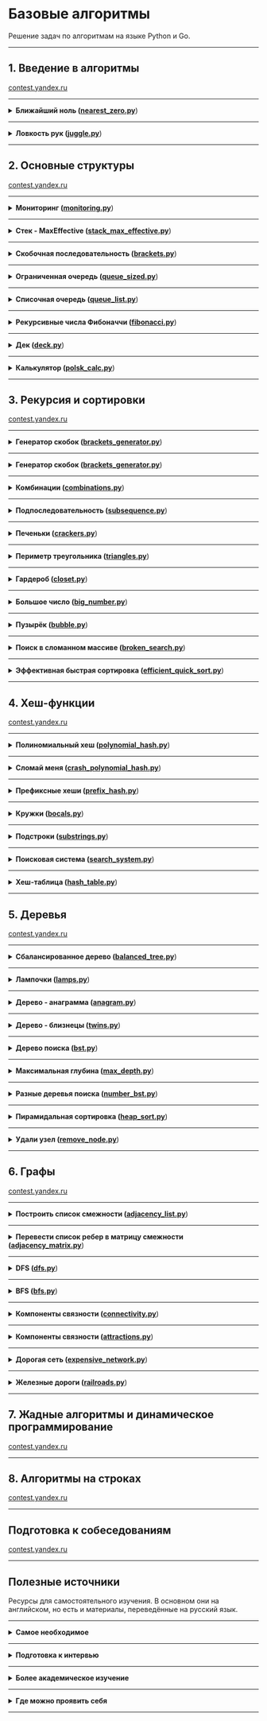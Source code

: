 # Базовые алгоритмы

Решение задач по алгоритмам на языке Python и Go.

---

## 1. Введение в алгоритмы

[contest.yandex.ru](https://contest.yandex.ru/contest/22450/problems/)

---

<details>
<summary>
<b>Ближайший ноль (<a href="sprint_1/nearest_zero.py">nearest_zero.py</a></b>)
</summary>

#### Условие
Улица, на которой хочет жить Тимофей, имеет длину n, то есть состоит из n одинаковых идущих подряд участков. 
На каждом участке либо уже построен дом, либо участок пустой. 
Тимофей ищет место для строительства своего дома. 
Он очень общителен и не хочет жить далеко от других людей, живущих на этой улице.

Чтобы оптимально выбрать место для строительства, 
Тимофей хочет для каждого участка знать расстояние до ближайшего пустого участка. 
(Для пустого участка эта величина будет равна нулю –— расстояние до самого себя).

Ваша задача –— помочь Тимофею посчитать искомые расстояния. 
Для этого у вас есть карта улицы. 
Дома в городе Тимофея нумеровались в том порядке, в котором строились, 
поэтому их номера на карте никак не упорядочены. Пустые участки обозначены нулями.

#### Формат ввода
В первой строке дана длина улицы —– n (1 ≤ n ≤ 106). 
В следующей строке записаны n целых неотрицательных чисел — номера домов и обозначения пустых участков на карте (нули). 
Гарантируется, что в последовательности есть хотя бы один нуль. 
Номера домов (положительные числа) уникальны и не превосходят 10^9.

#### Формат вывода
Для каждого из участков выведите расстояние до ближайшего нуля. 
Числа выводите в одну строку, разделяя их пробелами.

#### Пример
<table><tbody>
  <tr>
    <td><b>Ввод</b></td>
    <td><b>Вывод</b></td>
  </tr>
  <tr>
    <td valign='top'>
5<br>
0 1 4 9 0<br>

</td>
  <td valign='top'>
0 1 2 1 0<br>
</td>
  </tr>
</tbody></table>

</details>

---

<details>
<summary>
<b>Ловкость рук (<a href="sprint_1/juggle.py">juggle.py</a></b>)
</summary>

#### Условие
Гоша и Тимофей нашли необычный тренажёр для скоростной печати и хотят освоить его. 
Тренажёр представляет собой поле из клавиш 4× 4, в котором на каждом раунде появляется конфигурация цифр и точек. 
На клавише написана либо точка, либо цифра от 1 до 9. 
В момент времени t игрок должен одновременно нажать на все клавиши, на которых написана цифра t. 
Гоша и Тимофей могут нажать в один момент времени на k клавиш каждый. 
Если в момент времени t были нажаты все нужные клавиши, то игроки получают 1 балл.

Найдите число баллов, которое смогут заработать Гоша и Тимофей, если будут нажимать на клавиши вдвоём.

#### Формат ввода
В первой строке дано целое число k (1 ≤ k ≤ 5).

В четырёх следующих строках задан вид тренажёра –— по 4 символа в каждой строке. 
Каждый символ —– либо точка, либо цифра от 1 до 9. 
Символы одной строки идут подряд и не разделены пробелами.

#### Формат вывода
Выведите единственное число –— максимальное количество баллов, которое смогут набрать Гоша и Тимофей.

#### Пример
<table><tbody>
  <tr>
    <td><b>Ввод</b></td>
    <td><b>Вывод</b></td>
  </tr>
  <tr>
    <td valign='top'>
3<br>
1231<br>
2..2<br>
2..2<br>
2..2<br>

</td>
  <td valign='top'>
2<br>
</td>
  </tr>
</tbody></table>

</details>

---

## 2. Основные структуры 

[contest.yandex.ru](https://contest.yandex.ru/contest/22779/problems/)

---

<details>
<summary>
<b>Мониторинг (<a href="sprint_2/monitoring.py">monitoring.py</a></b>)
</summary>

#### Условие
Алла получила задание, связанное с мониторингом работы различных серверов. 
Требуется понять, сколько времени обрабатываются определённые запросы на конкретных серверах. 
Эту информацию нужно хранить в матрице, где номер столбца соответствуют идентификатору запроса, 
а номер строки — идентификатору сервера. Алла перепутала строки и столбцы местами. 
С каждым бывает. Помогите ей исправить баг.

Есть матрица размера m × n. Нужно написать функцию, которая её транспонирует.

Транспонированная матрица получается из исходной заменой строк на столбцы.

#### Формат ввода
В первой строке задано число n — количество строк матрицы.
Во второй строке задано m — число столбцов, m и n не превосходят 1000. В следующих n строках задана матрица. 
Числа в ней не превосходят по модулю 1000.

#### Формат вывода
Напечатайте транспонированную матрицу в том же формате, который задан во входных данных. 
Каждая строка матрицы выводится на отдельной строке, элементы разделяются пробелами.

#### Пример
<table><tbody>
  <tr>
    <td><b>Ввод</b></td>
    <td><b>Вывод</b></td>
  </tr>
  <tr>
    <td valign='top'>
4<br>
3<br>
1 2 3<br>
0 2 6<br>
7 4 1<br>
2 7 0<br>

</td>
  <td valign='top'>
1 0 7 2<br>
2 2 4 7<br>
3 6 1 0<br>
</td>
  </tr>
</tbody></table>

</details>

---

<details>
<summary>
<b>Стек - MaxEffective (<a href="sprint_2/stack_max_effective.py">stack_max_effective.py</a></b>)
</summary>

#### Условие
Реализуйте класс `StackMaxEffective`, 
поддерживающий операцию определения максимума среди элементов в стеке. 
Сложность операции должна быть O(1). Для пустого стека операция должна возвращать `None`. 
При этом `push(x)` и `pop()` также должны выполняться за константное время.

#### Формат ввода
В первой строке записано одно число — количество команд, оно не превосходит 100000. 
Далее идут команды по одной в строке. Команды могут быть следующих видов:

* `push(x)` — добавить число x в стек;
* `pop()` — удалить число с вершины стека;
* `get_max()` — напечатать максимальное число в стеке;

Если стек пуст, при вызове команды get_max нужно напечатать «None», для команды pop — «error».

#### Формат вывода
Для каждой команды `get_max()` напечатайте результат её выполнения. 
Если стек пустой, для команды `get_max()` напечатайте «None». 
Если происходит удаление из пустого стека — напечатайте «error»

#### Пример
<table><tbody>
  <tr>
    <td><b>Ввод</b></td>
    <td><b>Вывод</b></td>
  </tr>
  <tr>
    <td valign="top">
10<br>
pop<br>
pop<br>
push 4<br>
push -5<br>
push 7<br>
pop<br>
pop<br>
get_max<br>
pop<br>
get_max<br>
</td>
    <td valign="top">
error<br>
error<br>
4<br>
None<br>
</td>
  </tr>
</tbody></table>

</details>

---

<details>
<summary>
<b>Скобочная последовательность (<a href="sprint_2/brackets.py">brackets.py</a></b>)
</summary>

#### Условие
Вот какую задачу Тимофей предложил на собеседовании одному из кандидатов. Если вы с ней ещё не сталкивались, то наверняка столкнётесь –— она довольно популярная.

Дана скобочная последовательность. Нужно определить, правильная ли она.

Будем придерживаться такого определения:

* пустая строка —– правильная скобочная последовательность;
* правильная скобочная последовательность, взятая в скобки одного типа, –— правильная скобочная последовательность;
* правильная скобочная последовательность с приписанной слева или справа правильной скобочной последовательностью —– тоже правильная.

На вход подаётся последовательность из скобок трёх видов: [], (), {}.
Напишите функцию `is_correct_bracket_seq`, которая принимает на вход скобочную последовательность и возвращает `True`, 
если последовательность правильная, а иначе `False`.

#### Формат ввода
На вход подаётся одна строка, содержащая скобочную последовательность. Скобки записаны подряд, без пробелов.

#### Формат вывода
Выведите «True» или «False».

#### Пример
<table><tbody>
  <tr>
    <td><b>Ввод</b></td>
    <td><b>Вывод</b></td>
  </tr>
  <tr>
    <td valign="top">
{[()]}
</td>
    <td valign="top">
True
</td>
  </tr>
<tr>
    <td valign="top">
{}
</td>
    <td valign="top">
True
</td>
  </tr>
</tbody></table>

</details>

---

<details>
<summary>
<b>Ограниченная очередь (<a href="sprint_2/queue_sized.py">queue_sized.py</a></b>)
</summary>

#### Условие
Астрологи объявили день очередей ограниченного размера. 
Тимофею нужно написать класс `MyQueueSized`, который принимает параметр `max_size`, 
означающий максимально допустимое количество элементов в очереди.

Помогите ему —– реализуйте программу, которая будет эмулировать работу такой очереди.
Функции, которые надо поддержать, описаны в формате ввода.

#### Формат ввода
В первой строке записано одно число — количество команд, оно не превосходит 5000.
Во второй строке задан максимально допустимый размер очереди, он не превосходит 5000.
Далее идут команды по одной на строке. Команды могут быть следующих видов:

* `push(x)` — добавить число x в очередь;
* `pop()` — удалить число из очереди и вывести на печать;
* `peek()` — напечатать первое число в очереди;
* `size()` — вернуть размер очереди;
При превышении допустимого размера очереди нужно вывести «error». 
При вызове операций `pop()` или `peek()` для пустой очереди нужно вывести «None».

#### Формат вывода
Напечатайте результаты выполнения нужных команд, по одному на строке.

#### Пример
<table><tbody>
  <tr>
    <td><b>Ввод</b></td>
    <td><b>Вывод</b></td>
  </tr>
  <tr>
    <td valign="top">
8<br>
2<br>
peek<br>
push 5<br>
push 2<br>
peek<br>
size<br>
size<br>
push 1<br>
size<br>

</td>
    <td valign="top">
None<br>
5<br>
2<br>
2<br>
error<br>
2<br>

</td>
  </tr>
</tbody></table>

</details>

---

<details>
<summary>
<b>Списочная очередь (<a href="sprint_2/queue_list.py">queue_list.py</a></b>)
</summary>

#### Условие
Любимый вариант очереди Тимофея — очередь, написанная с использованием связного списка. 
Помогите ему с реализацией. Очередь должна поддерживать выполнение трёх команд:

* `get()` — вывести элемент, находящийся в голове очереди, и удалить его. Если очередь пуста, то вывести «error».
* `put(x)` — добавить число x в очередь
* `size()` — вывести текущий размер очереди

#### Формат ввода
В первой строке записано количество команд n — целое число, не превосходящее 1000. 
В каждой из следующих n строк записаны команды по одной строке.

#### Формат вывода
Выведите ответ на каждый запрос по одному в строке.

#### Пример
<table><tbody>
  <tr>
    <td><b>Ввод</b></td>
    <td><b>Вывод</b></td>
  </tr>
  <tr>
    <td valign="top">
10<br>
put -34<br>
put -23<br>
get<br>
size<br>
get<br>
size<br>
get<br>
get<br>
put 80<br>
size<br>

</td>
    <td valign="top">
-34<br>
1<br>
-23<br>
0<br>
error<br>
error<br>
1<br>

</td>
  </tr>
</tbody></table>

</details>

---

<details>
<summary>
<b>Рекурсивные числа Фибоначчи (<a href="sprint_2/fibonacci.py">fibonacci.py</a></b>)
</summary>

#### Условие
У Тимофея было n стажёров. 
Каждый стажёр хотел быть лучше своих предшественников, 
поэтому стажёр делал столько коммитов, 
сколько делали два предыдущих стажёра в сумме. 
Два первых стажёра были менее инициативными —– они сделали по одному коммиту.

Определите, сколько кода напишет следующий стажёр.
Решение должно быть реализовано рекурсивно.

#### Формат ввода
На вход подаётся n — целое число в диапазоне от 0 до 32.

#### Формат вывода
Нужно вывести, сколько кода напишет следующий стажёр.

#### Пример
<table><tbody>
  <tr>
    <td><b>Ввод</b></td>
    <td><b>Вывод</b></td>
  </tr>
  <tr>
    <td valign="top">
3
</td>
    <td valign="top">
3
</td>
  </tr>
  <tr>
    <td valign="top">
0
</td>
    <td valign="top">
1
</td>
  </tr>
  <tr>
    <td valign="top">
1
</td>
    <td valign="top">
1
</td>
  </tr>
</tbody></table>

</details>

---

<details>
<summary>
<b>Дек (<a href="sprint_2/deck.py">deck.py</a></b>)
</summary>

#### Условие

Гоша реализовал структуру данных Дек, максимальный размер которого определяется заданным числом. 
Методы `push_back(x)`, `push_front(x)`, `pop_back()`, `pop_front()` работали корректно. 
Но, если в деке было много элементов, программа работала очень долго. 
Дело в том, что не все операции выполнялись за O(1). 
Помогите Гоше! Напишите эффективную реализацию.

**Внимание: при реализации нельзя использовать связный список.**

#### Формат ввода
В первой строке записано количество команд n — целое число, не превосходящее 100000. Во второй строке записано число m — максимальный размер дека. Он не превосходит 50000. В следующих n строках записана одна из команд:

* `push_back(value)` – добавить элемент в конец дека. Если в деке уже находится максимальное число элементов, вывести «error».
* `push_front(value)` – добавить элемент в начало дека. Если в деке уже находится максимальное число элементов, вывести «error».
* `pop_front()` – вывести первый элемент дека и удалить его. Если дек был пуст, то вывести «error».
* `pop_back()` – вывести последний элемент дека и удалить его. Если дек был пуст, то вывести «error».
`value` — целое число, по модулю не превосходящее 1000.

#### Формат вывода
Выведите результат выполнения каждой команды на отдельной строке. 
Для успешных запросов `push_back(x)` и `push_front(x)` ничего выводить не надо.

#### Пример
<table><tbody>
  <tr>
    <td><b>Ввод</b></td>
    <td><b>Вывод</b></td>
  </tr>
  <tr>
    <td valign="top">
4<br>
4<br>
push_front 861<br>
push_front -819<br>
pop_back<br>
pop_back<br>

</td>
    <td valign="top">
861<br>
-819<br>

</td>
  </tr>
</tbody></table>

</details>

---

<details>
<summary>
<b>Калькулятор (<a href="sprint_2/polsk_calc.py">polsk_calc.py</a></b>)
</summary>

#### Условие
Задание связано с обратной польской нотацией. 
Она используется для парсинга арифметических выражений. 
Еще её иногда называют постфиксной нотацией.

В постфиксной нотации операнды расположены перед знаками операций.

**Пример:**

10 2 4 * 

означает 10 - 2 * 4 и равно 2

Разберём последний пример подробнее:

Знак * стоит сразу после чисел 2 и 4, значит к ним нужно применить операцию, которую этот знак обозначает, то есть перемножить эти два числа. В результате получим 8.

После этого выражение приобретёт вид:

10 8 -

Операцию «минус» нужно применить к двум идущим перед ней числам, то есть 10 и 8. В итоге получаем 2.

Рассмотрим алгоритм более подробно. Для его реализации будем использовать стек.

Для вычисления значения выражения, записанного в обратной польской нотации, 
нужно считывать выражение слева направо и придерживаться следующих шагов:

1. Обработка входного символа:
Если на вход подан операнд, он помещается на вершину стека.
Если на вход подан знак операции, то эта операция выполняется над требуемым количеством значений, взятых из стека в порядке добавления. Результат выполненной операции помещается на вершину стека.
2. Если входной набор символов обработан не полностью, перейти к шагу 1.
3. После полной обработки входного набора символов результат вычисления выражения находится в вершине стека. Если в стеке осталось несколько чисел, то надо вывести только верхний элемент.

**Замечание про отрицательные числа и деление:** 
в этой задаче под делением понимается математическое целочисленное деление. 
Это значит, что округление всегда происходит вниз. 
А именно: если a / b = c, то b ⋅ c — это наибольшее число, 
которое не превосходит a и одновременно делится без остатка на b.

Например, -1 / 3 = -1. Будьте осторожны: в C++, Java и Go, например, деление чисел работает иначе.

В текущей задаче гарантируется, что деления на отрицательное число нет.

#### Формат ввода
В единственной строке дано выражение, записанное в обратной польской нотации. Числа и арифметические операции записаны через пробел.

На вход могут подаваться операции: +, -, *, / и числа, по модулю не превосходящие 10000.

Гарантируется, что значение промежуточных выражений в тестовых данных по модулю не больше 50000.

#### Формат вывода
Выведите единственное число — значение выражения.

#### Пример
<table><tbody>
  <tr>
    <td><b>Ввод</b></td>
    <td><b>Вывод</b></td>
  </tr>
  <tr>
    <td valign="top">
2 1 + 3 *

</td>
    <td valign="top">
9

</td>
  </tr>
</tbody></table>

</details>

---

## 3. Рекурсия и сортировки 

[contest.yandex.ru](https://contest.yandex.ru/contest/23638/problems/)

---

<details>
<summary>
<b>Генератор скобок (<a href="sprint_3/brackets_generator.py">brackets_generator.py</a></b>)
</summary>

#### Условие
Рита по поручению Тимофея наводит порядок в правильных скобочных последовательностях (ПСП),
состоящих только из круглых скобок (). 
Для этого ей надо сгенерировать все ПСП длины 2n в алфавитном порядке —– 
алфавит состоит из ( и ) и открывающая скобка идёт раньше закрывающей.

Помогите Рите —– напишите программу, 
которая по заданному n выведет все ПСП в нужном порядке.


Рассмотрим второй пример. Надо вывести ПСП из четырёх символов. Таких всего две:

* (())
* ()()

(()) идёт раньше ()(), так как первый символ у них одинаковый, а на второй позиции у первой ПСП стоит (, который идёт раньше ).

#### Формат ввода
На вход функция принимает n — целое число от 0 до 10.

#### Формат вывода
Функция должна напечатать все возможные скобочные последовательности заданной длины в алфавитном (лексикографическом) порядке.

#### Пример
<table><tbody>
  <tr>
    <td><b>Ввод</b></td>
    <td><b>Вывод</b></td>
  </tr>
  <tr>
    <td valign="top">
3<br>

</td>
    <td valign="top">
((()))<br>
(()())<br>
(())()<br>
()(())<br>
()()()<br>

</td>
  </tr>
</tbody></table>

</details>

---

<details>
<summary>
<b>Генератор скобок (<a href="sprint_3/brackets_generator.py">brackets_generator.py</a></b>)
</summary>

#### Условие
Рита по поручению Тимофея наводит порядок в правильных скобочных последовательностях (ПСП),
состоящих только из круглых скобок (). 
Для этого ей надо сгенерировать все ПСП длины 2n в алфавитном порядке —– 
алфавит состоит из ( и ) и открывающая скобка идёт раньше закрывающей.

Помогите Рите —– напишите программу, 
которая по заданному n выведет все ПСП в нужном порядке.


Рассмотрим второй пример. Надо вывести ПСП из четырёх символов. Таких всего две:

* (())
* ()()

(()) идёт раньше ()(), так как первый символ у них одинаковый, а на второй позиции у первой ПСП стоит (, который идёт раньше ).

#### Формат ввода
На вход функция принимает n — целое число от 0 до 10.

#### Формат вывода
Функция должна напечатать все возможные скобочные последовательности заданной длины в алфавитном (лексикографическом) порядке.

#### Пример
<table><tbody>
  <tr>
    <td><b>Ввод</b></td>
    <td><b>Вывод</b></td>
  </tr>
  <tr>
    <td valign="top">
3<br>

</td>
    <td valign="top">
((()))<br>
(()())<br>
(())()<br>
()(())<br>
()()()<br>

</td>
  </tr>
</tbody></table>

</details>

---

<details>
<summary>
<b>Комбинации (<a href="sprint_3/combinations.py">combinations.py</a></b>)
</summary>

#### Условие
На клавиатуре старых мобильных телефонов каждой цифре соответствовало несколько букв. 

Примерно так:
2:'abc',
3:'def',
4:'ghi',
5:'jkl',
6:'mno',
7:'pqrs',
8:'tuv',
9:'wxyz'

Вам известно в каком порядке были нажаты кнопки телефона, без учета повторов. 
Напечатайте все комбинации букв, которые можно набрать такой последовательностью нажатий.

#### Формат ввода
На вход подается строка, состоящая из цифр 2-9 включительно. Длина строки не превосходит 10 символов.

#### Формат вывода
Выведите все возможные комбинации букв через пробел.

#### Пример
<table><tbody>
  <tr>
    <td><b>Ввод</b></td>
    <td><b>Вывод</b></td>
  </tr>
  <tr>
    <td valign="top">
23<br>

</td>
    <td valign="top">
ad ae af bd be bf cd ce cf<br>

</td>
  </tr>
</tbody></table>

</details>

---

<details>
<summary>
<b>Подпоследовательность (<a href="sprint_3/subsequence.py">subsequence.py</a></b>)
</summary>

#### Условие
Гоша любит играть в игру «Подпоследовательность»: 
даны 2 строки, и нужно понять, является ли первая из них подпоследовательностью второй.

Когда строки достаточно длинные, очень трудно получить ответ на этот вопрос, 
просто посмотрев на них. Помогите Гоше написать функцию, которая решает эту задачу.

#### Формат ввода
В первой строке записана строка s.

Во второй —- строка t.

Обе строки состоят из маленьких латинских букв, длины строк не превосходят 150000. 
Строки могут быть пустыми.

#### Формат вывода
Выведите True, если s является подпоследовательностью t, иначе —– False.

#### Пример
<table><tbody>
  <tr>
    <td><b>Ввод</b></td>
    <td><b>Вывод</b></td>
  </tr>
  <tr>
    <td valign="top">
abc<br>
ahbgdcu<br>

</td>
    <td valign="top">
True<br>

</td>
  </tr>
</tbody></table>

</details>

---

<details>
<summary>
<b>Печеньки (<a href="sprint_3/crackers.py">crackers.py</a></b>)
</summary>

#### Условие
К Васе в гости пришли одноклассники. Его мама решила угостить ребят печеньем.

Но не всё так просто. Печенья могут быть разного размера. 
А у каждого ребёнка есть фактор жадности —– минимальный размер печенья, 
которое он возьмёт. Нужно выяснить, сколько ребят останутся довольными в лучшем случае, 
когда они действуют оптимально.

Каждый ребёнок может взять не больше одного печенья.

#### Формат ввода
В первой строке записано n —– количество детей.

Во второй —– n чисел, разделённых пробелом, каждое из которых –— фактор жадности ребёнка. 
Это натуральные числа, не превосходящие 1000.

В следующей строке записано число m –— количество печенек.

Далее —– m натуральных чисел, разделённых пробелом —– размеры печенек. 
Размеры печенек не превосходят 1000.

Оба числа n и m не превосходят 10000.
#### Формат вывода
Нужно вывести одно число –— количество детей, которые останутся довольными

#### Пример
<table><tbody>
  <tr>
    <td><b>Ввод</b></td>
    <td><b>Вывод</b></td>
  </tr>
  <tr>
    <td valign="top">
2<br>
1 2<br>
3<br>
2 1 3<br>

</td>
    <td valign="top">
2<br>

</td>
  </tr>
</tbody></table>

</details>

---

<details>
<summary>
<b>Периметр треугольника (<a href="sprint_3/triangles.py">triangles.py</a></b>)
</summary>

#### Условие
Перед сном Рита решила поиграть в игру на телефоне. 
Дан массив целых чисел, в котором каждый элемент обозначает длину стороны треугольника. 
Нужно определить максимально возможный периметр треугольника, 
составленного из сторон с длинами из заданного массива. 
Помогите Рите скорее закончить игру и пойти спать.

Напомним, что из трёх отрезков с длинами a ≤ b ≤ c можно составить треугольник, 
если выполнено неравенство треугольника: c < a + b

Разберём пример:
даны длины сторон 6, 3, 3, 2. Попробуем в качестве наибольшей стороны выбрать 6. 
Неравенство треугольника не может выполниться, 
так как остались 3, 3, 2 —– максимальная сумма из них равна 6.

Без шестёрки оставшиеся три отрезка уже образуют треугольник со сторонами 3, 3, 2.
Неравенство выполняется: 3 < 3 + 2. Периметр равен 3 + 3 + 2 = 8.

#### Формат ввода
В первой строке записано количество отрезков n, 3≤ n≤ 10000.

Во второй строке записано n натуральных чисел, не превосходящих 10 000, –— длины отрезков.

#### Формат вывода
Нужно вывести одно число —– наибольший периметр треугольника.

#### Пример
<table><tbody>
  <tr>
    <td><b>Ввод</b></td>
    <td><b>Вывод</b></td>
  </tr>
  <tr>
    <td valign="top">
4<br>
6 3 3 2<br>

</td>
    <td valign="top">
8<br>

</td>
  </tr>
</tbody></table>

</details>

---

<details>
<summary>
<b>Гардероб (<a href="sprint_3/closet.py">closet.py</a></b>)
</summary>

#### Условие
Рита решила оставить у себя одежду только трёх цветов: розового, жёлтого и малинового. 
После того как вещи других расцветок были убраны, 
Рита захотела отсортировать свой новый гардероб по цветам. 
Сначала должны идти вещи розового цвета, потом —– жёлтого, и в конце —– малинового. 
Помогите Рите справиться с этой задачей.

Примечание: попробуйте решить задачу за один проход по массиву!

#### Формат ввода
В первой строке задано количество предметов в гардеробе: n –— оно не превосходит 1000000.
Во второй строке даётся массив, в котором указан цвет для каждого предмета.
Розовый цвет обозначен 0, жёлтый —– 1, малиновый –— 2.

#### Формат вывода
Нужно вывести в строку через пробел цвета предметов в правильном порядке.

#### Пример
<table><tbody>
  <tr>
    <td><b>Ввод</b></td>
    <td><b>Вывод</b></td>
  </tr>
  <tr>
    <td valign="top">
7<br>
0 2 1 2 0 0 1<br>

</td>
    <td valign="top">
0 0 0 1 1 2 2<br>

</td>
  </tr>
</tbody></table>

</details>

---

<details>
<summary>
<b>Большое число (<a href="sprint_3/big_number.py">big_number.py</a></b>)
</summary>

#### Условие
Вечером ребята решили поиграть в игру «Большое число».

Даны числа. Нужно определить, какое самое большое число можно из них составить.

#### Формат ввода
В первой строке записано n — количество чисел. Оно не превосходит 100.
Во второй строке через пробел записаны n неотрицательных чисел, каждое из которых не превосходит 1000.

#### Формат вывода
Нужно вывести самое большое число, которое можно составить из данных чисел.

#### Пример
<table><tbody>
  <tr>
    <td><b>Ввод</b></td>
    <td><b>Вывод</b></td>
  </tr>
  <tr>
    <td valign="top">
3<br>
15 56 2<br>

</td>
    <td valign="top">
56215<br>

</td>
  </tr>
</tbody></table>

</details>

---

<details>
<summary>
<b>Пузырёк (<a href="sprint_3/bubble.py">bubble.py</a></b>)
</summary>

#### Условие
Чтобы выбрать самый лучший алгоритм для решения задачи, Гоша продолжил изучать разные сортировки. 
На очереди сортировка пузырьком — https://ru.wikipedia.org/wiki/Сортировка_пузырьком

Её алгоритм следующий (сортируем по неубыванию):

На каждой итерации проходим по массиву, поочередно сравнивая пары соседних элементов. 
Если элемент на позиции i больше элемента на позиции i + 1, меняем их местами. 
После первой итерации самый большой элемент всплывёт в конце массива.
Проходим по массиву, выполняя указанные действия до тех пор, 
пока на очередной итерации не окажется, что обмены больше не нужны, 
то есть массив уже отсортирован.
После не более чем n – 1 итераций выполнение алгоритма заканчивается, 
так как на каждой итерации хотя бы один элемент оказывается на правильной позиции.

Помогите Гоше написать код алгоритма.

#### Формат ввода
В первой строке на вход подаётся натуральное число n — длина массива, 2 ≤ n ≤ 1000.
Во второй строке через пробел записано n целых чисел.
Каждое из чисел по модулю не превосходит 1000.

Обратите внимание, что считывать нужно только 2 строки: значение n и входной массив.

#### Формат вывода
После каждого прохода по массиву, на котором какие-то элементы меняются местами, 
выводите его промежуточное состояние.
Таким образом, если сортировка завершена за k меняющих массив итераций, 
то надо вывести k строк по n чисел в каждой — элементы массива после каждой из итераций.
Если массив был изначально отсортирован, то просто выведите его.

#### Пример
<table><tbody>
  <tr>
    <td><b>Ввод</b></td>
    <td><b>Вывод</b></td>
  </tr>
  <tr>
    <td valign="top">
5<br>
4 3 9 2 1<br>

</td>
    <td valign="top">
3 4 2 1 9<br>
3 2 1 4 9<br>
2 1 3 4 9<br>
1 2 3 4 9<br>

</td>
  </tr>
</tbody></table>

</details>

---

<details>
<summary>
<b>Поиск в сломанном массиве (<a href="sprint_3/broken_search.py">broken_search.py</a></b>)
</summary>

#### Условие
Алла ошиблась при копировании из одной структуры данных в другую. 
Она хранила массив чисел в кольцевом буфере. 
Массив был отсортирован по возрастанию, 
и в нём можно было найти элемент за логарифмическое время. 
Алла скопировала данные из кольцевого буфера в обычный массив, 
но сдвинула данные исходной отсортированной последовательности. 
Теперь массив не является отсортированным. 
Тем не менее нужно обеспечить возможность находить в нем элемент за O(log n).
Можно предполагать, что в массиве только уникальные элементы.

#### Формат ввода
Функция принимает массив натуральных чисел и искомое число k. 
Длина массива не превосходит 10000. 
Элементы массива и число k не превосходят по значению 10000.

В примерах:
В первой строке записано число n — длина массива.
Во второй строке записано положительное число k — искомый элемент. 
Далее в строку через пробел записано n натуральных чисел – элементы массива.

#### Формат вывода
Функция должна вернуть индекс элемента, равного k, 
если такой есть в массиве (нумерация с нуля). 
Если элемент не найден, функция должна вернуть − 1.
Изменять массив нельзя.

#### Пример
<table><tbody>
  <tr>
    <td><b>Ввод</b></td>
    <td><b>Вывод</b></td>
  </tr>
  <tr>
    <td valign="top">
9<br>
5<br>
19 21 100 101 1 4 5 7 12<br>

</td>
    <td valign="top">
6

</td>
  </tr>
</tbody></table>

</details>

---

<details>
<summary>
<b>Эффективная быстрая сортировка (<a href="sprint_3/efficient_quick_sort.py">efficient_quick_sort.py</a></b>)
</summary>

#### Условие
Тимофей решил организовать соревнование по спортивному программированию, 
чтобы найти талантливых стажёров. 
Задачи подобраны, участники зарегистрированы, тесты написаны. 
Осталось придумать, как в конце соревнования будет определяться победитель.


Каждый участник имеет уникальный логин. 
Когда соревнование закончится, к нему будут привязаны два показателя: 
количество решённых задач P_i и размер штрафа F_i. 
Штраф начисляется за неудачные попытки и время, затраченное на задачу.


Тимофей решил сортировать таблицу результатов следующим образом: 
при сравнении двух участников выше будет идти тот, у которого решено больше задач. 
При равенстве числа решённых задач первым идёт участник с меньшим штрафом. 
Если же и штрафы совпадают, то первым будет тот, 
у которого логин идёт раньше в алфавитном (лексикографическом) порядке.


Тимофей заказал толстовки для победителей и накануне поехал за ними в магазин. 
В своё отсутствие он поручил вам реализовать алгоритм быстрой сортировки (англ. quick sort) для таблицы результатов. Так как Тимофей любит спортивное программирование и не любит зря расходовать оперативную память, то ваша реализация сортировки не может потреблять O(n) дополнительной памяти для промежуточных данных (такая модификация быстрой сортировки называется "in-place").


**Как работает in-place quick sort**

Как и в случае обычной быстрой сортировки, которая использует дополнительную память, 
необходимо выбрать опорный элемент (англ. pivot), а затем переупорядочить массив.
Сделаем так, чтобы сначала шли элементы, не превосходящие опорного, а затем —– большие опорного.


Затем сортировка вызывается рекурсивно для двух полученных частей. 
Именно на этапе разделения элементов на группы в обычном алгоритме используется дополнительная память. 
Теперь разберёмся, как реализовать этот шаг in-place.

Пусть мы как-то выбрали опорный элемент. Заведём два указателя left и right, 
которые изначально будут указывать на левый и правый концы отрезка соответственно. 
Затем будем двигать левый указатель вправо до тех пор, пока он указывает на элемент, 
меньший опорного. Аналогично двигаем правый указатель влево, пока он стоит на элементе,
превосходящем опорный. 
В итоге окажется, что левее от left все элементы точно принадлежат первой группе, 
а правее от right — второй. Элементы, на которых стоят указатели, нарушают порядок. 
Поменяем их местами (в большинстве языков программирования используется функция swap()) 
и продвинем указатели на следующие элементы. 
Будем повторять это действие до тех пор, пока left и right не столкнутся.

#### Формат ввода
В первой строке задано число участников n, 1 ≤ n ≤ 100 000.
В каждой из следующих n строк задана информация про одного из участников.
i-й участник описывается тремя параметрами:

* уникальным логином (строкой из маленьких латинских букв длиной не более 20)
* числом решённых задач P_i
* штрафом Fi

Fi и Pi — целые числа, лежащие в диапазоне от 0 до 10^9.

#### Формат вывода
Для отсортированного списка участников выведите по порядку их логины по одному в строке.

#### Пример
<table><tbody>
  <tr>
    <td><b>Ввод</b></td>
    <td><b>Вывод</b></td>
  </tr>
  <tr>
    <td valign="top">
5<br>
alla 4 100<br>
gena 6 1000<br>
gosha 2 90<br>
rita 2 90<br>
timofey 4 80<br>

</td>
    <td valign="top">
gena<br>
timofey<br>
alla<br>
gosha<br>
rita<br>

</td>
  </tr>
</tbody></table>

</details>

---

## 4. Хеш-функции

[contest.yandex.ru](https://contest.yandex.ru/contest/23991/problems/)

---

<details>
<summary>
<b>Полиномиальный хеш (<a href="sprint_4/polynomial_hash.py">polynomial_hash.py</a></b>)
</summary>

#### Условие
Алле очень понравился алгоритм вычисления полиномиального хеша. 
Помогите ей написать функцию, вычисляющую хеш строки s. 
В данной задаче необходимо использовать в качестве значений отдельных символов их коды в таблице ASCII.

#### Формат ввода
В первой строке дано число a (1 ≤ a ≤ 1000) –— основание, по которому считается хеш.

Во второй строке дано число m (1 ≤ m ≤ 109) –— модуль.

В третьей строке дана строка s (0 ≤ |s| ≤ 106), состоящая из больших и маленьких латинских букв.

#### Формат вывода
Выведите целое неотрицательное число –— хеш заданной строки.


#### Пример
<table><tbody>
  <tr>
    <td><b>Ввод</b></td>
    <td><b>Вывод</b></td>
  </tr>
  <tr>
    <td valign="top">
123<br>
100003<br>
a<br>

</td>
    <td valign="top">
97<br>

</td>
  </tr>
</tbody></table>

</details>

---

<details>
<summary>
<b>Сломай меня (<a href="sprint_4/crash_polynomial_hash.py">crash_polynomial_hash.py</a></b>)
</summary>

#### Условие
Гоша написал программу, которая сравнивает строки исключительно по их хешам. 
Если хеш равен, то и строки равны. 
Тимофей увидел это безобразие и поручил вам сломать программу Гоши, чтобы остальным неповадно было.

В этой задаче вам надо будет лишь найти две различные строки, 
которые для заданной хеш-функции будут давать одинаковое значение.

#### Формат ввода
В задаче единственный тест без ввода

#### Формат вывода
Отправьте две строки, по одной в строке. Строки могут состоять только из маленьких латинских букв и не должны превышать в длину 1000 знаков каждая. Код отправлять не требуется. Строки из примера использовать нельзя.

Пример вывода:

* ezhgeljkablzwnvuwqvp
* gbpdcvkumyfxillgnqrv


</details>


---

<details>
<summary>
<b>Префиксные хеши (<a href="sprint_4/prefix_hash.py">prefix_hash.py</a></b>)
</summary>

#### Условие
Алла не остановилась на достигнутом –— 
теперь она хочет научиться быстро вычислять хеши произвольных подстрок данной строки. 
Помогите ей!

На вход поступают запросы на подсчёт хешей разных подстрок. 
Ответ на каждый запрос должен выполняться за O(1). 
Допустимо в начале работы программы сделать предподсчёт для дальнейшей работы со строкой.

В данной задаче необходимо использовать в качестве значений отдельных символов их коды в таблице ASCII.

#### Формат ввода
В первой строке дано число a (1 ≤ a ≤ 1000) –— основание, 
по которому считается хеш. 
Во второй строке дано число m (1 ≤ m ≤ 107) –— модуль. 
В третьей строке дана строка s (0 ≤ |s| ≤ 106), состоящая из больших и маленьких латинских букв.

В четвертой строке дано число запросов t –— натуральное число от 1 до 105. 
В каждой из следующих t строк записаны через пробел два числа l и r –— индексы начала и конца очередной подстроки. 
(1 ≤ l ≤ r ≤ |s|).

#### Формат вывода
Для каждого запроса выведите на отдельной строке хеш заданной в запросе подстроки.

#### Пример
<table><tbody>
  <tr>
    <td><b>Ввод</b></td>
    <td><b>Вывод</b></td>
  </tr>
  <tr>
    <td valign="top">
1000<br>
1000009<br>
abcdefgh<br>
7<br>
1 1<br>
1 5<br>
2 3<br>
3 4<br>
4 4<br>
1 8<br>
5 8<br>


</td>
    <td valign="top">
97<br>
225076<br>
98099<br>
99100<br>
100<br>
436420<br>
193195<br>

</td>
  </tr>
</tbody></table>

</details>

---

<details>
<summary>
<b>Кружки (<a href="sprint_4/bocals.py">bocals.py</a></b>)
</summary>

#### Условие
В компании, где работает Тимофей, 
заботятся о досуге сотрудников и устраивают различные кружки по интересам. 
Когда кто-то записывается на занятие, в лог вносится название кружка.

По записям в логе составьте список всех кружков, 
в которые ходит хотя бы один человек.

#### Формат ввода
В первой строке даётся натуральное число n, не превосходящее 10 000 –— количество записей в логе.

В следующих n строках —– названия кружков.

#### Формат вывода
Выведите уникальные названия кружков по одному на строке, в порядке появления во входных данных.


#### Пример
<table><tbody>
  <tr>
    <td><b>Ввод</b></td>
    <td><b>Вывод</b></td>
  </tr>
  <tr>
    <td valign="top">
8<br>
вышивание крестиком<br>
рисование мелками на парте<br>
настольный керлинг<br>
настольный керлинг<br>
кухня африканского племени ужасмай<br>
тяжелая атлетика<br>
таракановедение<br>
таракановедение<br>

</td>
    <td valign="top">
вышивание крестиком<br>
рисование мелками на парте<br>
настольный керлинг<br>
кухня африканского племени ужасмай<br>
тяжелая атлетика<br>
таракановедение<br>


</td>
  </tr>
</tbody></table>

</details>

---

<details>
<summary>
<b>Подстроки (<a href="sprint_4/substrings.py">substrings.py</a></b>)
</summary>

#### Условие
На вход подается строка. 
Нужно определить длину наибольшей подстроки, которая не содержит повторяющиеся символы.

#### Формат ввода
Одна строка, состоящая из строчных латинских букв. Длина строки не превосходит 10 000.

#### Формат вывода
Выведите натуральное число —– ответ на задачу.


#### Пример
<table><tbody>
  <tr>
    <td><b>Ввод</b></td>
    <td><b>Вывод</b></td>
  </tr>
  <tr>
    <td valign="top">
abcabcbb<br>

</td>
    <td valign="top">
3<br>


</td>
  </tr>
</tbody></table>

</details>

---

<details>
<summary>
<b>Поисковая система (<a href="sprint_4/search_system.py">search_system.py</a></b>)
</summary>

#### Условие
Тимофей пишет свою поисковую систему.

Имеется n документов, каждый из которых представляет собой текст из слов. 
По этим документам требуется построить поисковый индекс. 
На вход системе будут подаваться запросы. 
Запрос —– некоторый набор слов. 
По запросу надо вывести 5 самых релевантных документов.

Релевантность документа оценивается следующим образом: 
для каждого уникального слова из запроса берётся число его вхождений в документ, 
полученные числа для всех слов из запроса суммируются. 
Итоговая сумма и является релевантностью документа. 
Чем больше сумма, тем больше документ подходит под запрос.

Сортировка документов на выдаче производится по убыванию релевантности. 
Если релевантности документов совпадают —– то по возрастанию их порядковых номеров в базе 
(то есть во входных данных).

#### Формат ввода
В первой строке дано натуральное число n —– количество документов в базе (1 ≤ n ≤ 104).

Далее в n строках даны документы по одному в строке. Каждый документ состоит из нескольких слов, 
слова отделяются друг от друга одним пробелом и состоят из маленьких латинских букв. 
Длина одного текста не превосходит 1000 символов. Текст не бывает пустым.

В следующей строке дано число запросов —– натуральное число m (1 ≤ m ≤ 104). 
В следующих m строках даны запросы по одному в строке. 
Каждый запрос состоит из одного или нескольких слов. 
Запрос не бывает пустым. 
Слова отделяются друг от друга одним пробелом и состоят из маленьких латинских букв. 
Число символов в запросе не превосходит 100.

#### Формат вывода
Для каждого запроса выведите на одной строке номера пяти самых релевантных документов. 
Если нашлось менее пяти документов, то выведите столько, сколько нашлось. 
Документы с релевантностью 0 выдавать не нужно.

#### Пример
<table><tbody>
  <tr>
    <td><b>Ввод</b></td>
    <td><b>Вывод</b></td>
  </tr>
  <tr>
    <td valign="top">
3<br>
i love coffee<br>
coffee with milk and sugar<br>
free tea for everyone<br>
3<br>
i like black coffee without milk<br>
everyone loves new year<br>
mary likes black coffee without milk<br>

</td>
    <td valign="top">
1 2<br>
3<br>
2 1<br>

</td>
  </tr>
</tbody></table>

</details>

---

<details>
<summary>
<b>Хеш-таблица (<a href="sprint_4/hash_table.py">hash_table.py</a></b>)
</summary>

#### Условие
Тимофей, как хороший руководитель, 
хранит информацию о зарплатах своих сотрудников в базе данных и постоянно её обновляет. 
Он поручил вам написать реализацию хеш-таблицы, 
чтобы хранить в ней базу данных с зарплатами сотрудников.

Хеш-таблица должна поддерживать следующие операции: 

* `put key value` —– добавление пары ключ-значение. Если заданный ключ уже есть в таблице, то соответствующее ему значение обновляется. 
* `get key` –— получение значения по ключу. Если ключа нет в таблице, то вывести «None». Иначе вывести найденное значение. 
* `delete key` –— удаление ключа из таблицы. Если такого ключа нет, то вывести «None», иначе вывести хранимое по данному ключу значение и удалить ключ.

В таблице хранятся уникальные ключи.

Требования к реализации: 

* Нельзя использовать имеющиеся в языках программирования реализации хеш-таблиц 
(std::unordered_map в С++, dict в Python, HashMap в Java, и т. д.)
* Число хранимых в таблице ключей не превосходит 10^5.
* Разрешать коллизии следует с помощью метода цепочек или с помощью открытой адресации.
* Все операции должны выполняться за O(1) в среднем.
* Поддерживать рехеширование и масштабирование хеш-таблицы не требуется.
* Ключи и значения, id сотрудников и их зарплата, —– целые числа. Поддерживать произвольные хешируемые типы не требуется.

#### Формат ввода
В первой строке задано общее число запросов к таблице n (1≤ n≤ 106).

В следующих n строках записаны запросы, которые бывают трех видов –— `get`, `put`, `delete` 
—– как описано в условии.

Все ключи и значения –— целые неотрицательные числа, не превосходящие 10^9.

#### Формат вывода
На каждый запрос вида `get` и `delete` выведите ответ на него в отдельной строке.


#### Пример
<table><tbody>
  <tr>
    <td><b>Ввод</b></td>
    <td><b>Вывод</b></td>
  </tr>
  <tr>
    <td valign="top">
10<br>
get 1<br>
put 1 10<br>
put 2 4<br>
get 1<br>
get 2<br>
delete 2<br>
get 2<br>
put 1 5<br>
get 1<br>
delete 2<br>

</td>
    <td valign="top">
None<br>
10<br>
4<br>
4<br>
None<br>
5<br>
None<br>

</td>
  </tr>
</tbody></table>

</details>

---

## 5. Деревья

[contest.yandex.ru](https://contest.yandex.ru/contest/24809/problems/)

---

<details>
<summary>
<b>Сбалансированное дерево (<a href="sprint_5/balanced_tree.py">balanced_tree.py</a></b>)
</summary>

#### Условие
Гоше очень понравилось слушать рассказ Тимофея про деревья. 
Особенно часть про сбалансированные деревья. 
Он решил написать функцию, которая определяет, сбалансировано ли дерево.
Дерево считается сбалансированным, 
если левое и правое поддеревья каждой вершины отличаются по высоте не больше, чем на единицу.

#### Формат ввода
На вход подается корень дерева.

#### Формат вывода
Функция должна вернуть максимальное значение яркости в узле дерева.

</details>

---

<details>
<summary>
<b>Лампочки (<a href="sprint_5/lamps.py">lamps.py</a></b>)
</summary>

#### Условие
Гоша повесил на стену гирлянду в виде бинарного дерева, 
в узлах которого находятся лампочки. У каждой лампочки есть своя яркость. 
Уровень яркости лампочки соответствует числу, расположенному в узле дерева. 
Помогите Гоше найти самую яркую лампочку в гирлянде, то есть такую, у которой яркость наибольшая.

#### Формат ввода
На вход подается корень дерева.

#### Формат вывода
Функция должна вернуть True, если дерево сбалансировано в соответствии с критерием из условия, иначе - False.

</details>

---

<details>
<summary>
<b>Дерево - анаграмма (<a href="sprint_5/anagram.py">anagram.py</a></b>)
</summary>

#### Условие
Гоша и Алла играют в игру «Удивительные деревья». 
Помогите ребятам определить, является ли дерево, которое им встретилось, деревом-анаграммой?
Дерево называется анаграммой, если оно симметрично относительно своего центра

#### Формат ввода
На вход подается корень дерева.

#### Формат вывода
Функция должна вернуть True если дерево является анаграммой. Иначе - False.

</details>

---

<details>
<summary>
<b>Дерево - близнецы (<a href="sprint_5/twins.py">twins.py</a></b>)
</summary>

#### Условие
Гоше на день рождения подарили два дерева. 
Тимофей сказал, что они совершенно одинаковые. Но, по мнению Гоши, они отличаются.
Помогите разрешить этот философский спор!

#### Формат ввода
На вход подается корень дерева.

#### Формат вывода
Функция должна вернуть True если деревья являются близнецами. Иначе - False.

</details>

---

<details>
<summary>
<b>Дерево поиска (<a href="sprint_5/bst.py">bst.py</a></b>)
</summary>

#### Условие
Гоша понял, что такое дерево поиска, и захотел написать функцию, которая определяет, 
является ли заданное дерево деревом поиска. 
Значения в левом поддереве должны быть строго меньше, в правом —- строго больше значения в узле.
Помогите Гоше с реализацией этого алгоритма.

#### Формат ввода
На вход подается корень дерева.

#### Формат вывода
Функция должна вернуть True, если дерево является деревом поиска, иначе - False.

</details>

---

<details>
<summary>
<b>Максимальная глубина (<a href="sprint_5/max_depth.py">max_depth.py</a></b>)
</summary>

#### Условие
Алла хочет побывать на разных островах архипелага Алгосы. Она составила карту. 
Карта представлена в виде дерева: корень обозначает центр архипелага, узлы –— другие острова. 
А листья —– это дальние острова, на которые Алла хочет попасть.
Помогите Алле определить максимальное число островов, 
через которые ей нужно пройти для совершения одной поездки от стартового острова до места назначения, 
включая начальный и конечный пункты.

#### Формат ввода
На вход подается корень дерева.

#### Формат вывода
Функция должна вернуть число, равное максимальному числу островов в пути (включая начальный и конечный пункты).

</details>

---

<details>
<summary>
<b>Разные деревья поиска (<a href="sprint_5/number_bst.py">number_bst.py</a></b>)
</summary>

#### Условие
Ребятам стало интересно, сколько может быть различных деревьев поиска, 
содержащих в своих узлах все уникальные числа от 1 до n. 
Помогите им найти ответ на этот вопрос.

#### Формат ввода
В единственной строке задано число n. Оно не превосходит 20.

#### Формат вывода
Нужно вывести число, равное количеству различных деревьев поиска, 
в узлах которых могут быть размещены числа от 1 до n включительно.

</details>

---

<details>
<summary>
<b>Пирамидальная сортировка (<a href="sprint_5/heap_sort.py">heap_sort.py</a></b>)
</summary>

#### Условие
**В данной задаче необходимо реализовать сортировку кучей. 
При этом кучу необходимо реализовать самостоятельно, использовать имеющиеся в языке реализации нельзя. 
Сначала рекомендуется решить задачи про просеивание вниз и вверх.**

Тимофей решил организовать соревнование по спортивному программированию, 
чтобы найти талантливых стажёров. 
Задачи подобраны, участники зарегистрированы, тесты написаны. 
Осталось придумать, как в конце соревнования будет определяться победитель.


Каждый участник имеет уникальный логин. 
Когда соревнование закончится, к нему будут привязаны два показателя: 
количество решённых задач P_i и размер штрафа F_i. 
Штраф начисляется за неудачные попытки и время, затраченное на задачу.


Тимофей решил сортировать таблицу результатов следующим образом: 
при сравнении двух участников выше будет идти тот, у которого решено больше задач. 
При равенстве числа решённых задач первым идёт участник с меньшим штрафом. 
Если же и штрафы совпадают, то первым будет тот, 
у которого логин идёт раньше в алфавитном (лексикографическом) порядке.


Тимофей заказал толстовки для победителей и накануне поехал за ними в магазин. 
В своё отсутствие он поручил вам реализовать алгоритм быстрой сортировки (англ. quick sort) для таблицы результатов. Так как Тимофей любит спортивное программирование и не любит зря расходовать оперативную память, то ваша реализация сортировки не может потреблять O(n) дополнительной памяти для промежуточных данных (такая модификация быстрой сортировки называется "in-place").


**Как работает in-place quick sort**

Как и в случае обычной быстрой сортировки, которая использует дополнительную память, 
необходимо выбрать опорный элемент (англ. pivot), а затем переупорядочить массив.
Сделаем так, чтобы сначала шли элементы, не превосходящие опорного, а затем —– большие опорного.


Затем сортировка вызывается рекурсивно для двух полученных частей. 
Именно на этапе разделения элементов на группы в обычном алгоритме используется дополнительная память. 
Теперь разберёмся, как реализовать этот шаг in-place.

Пусть мы как-то выбрали опорный элемент. Заведём два указателя left и right, 
которые изначально будут указывать на левый и правый концы отрезка соответственно. 
Затем будем двигать левый указатель вправо до тех пор, пока он указывает на элемент, 
меньший опорного. Аналогично двигаем правый указатель влево, пока он стоит на элементе,
превосходящем опорный. 
В итоге окажется, что левее от left все элементы точно принадлежат первой группе, 
а правее от right — второй. Элементы, на которых стоят указатели, нарушают порядок. 
Поменяем их местами (в большинстве языков программирования используется функция swap()) 
и продвинем указатели на следующие элементы. 
Будем повторять это действие до тех пор, пока left и right не столкнутся.

#### Формат ввода
В первой строке задано число участников n, 1 ≤ n ≤ 100 000.
В каждой из следующих n строк задана информация про одного из участников.
i-й участник описывается тремя параметрами:

* уникальным логином (строкой из маленьких латинских букв длиной не более 20)
* числом решённых задач P_i
* штрафом Fi

Fi и Pi — целые числа, лежащие в диапазоне от 0 до 10^9.

#### Формат вывода
Для отсортированного списка участников выведите по порядку их логины по одному в строке.

#### Пример
<table><tbody>
  <tr>
    <td><b>Ввод</b></td>
    <td><b>Вывод</b></td>
  </tr>
  <tr>
    <td valign="top">
5<br>
alla 4 100<br>
gena 6 1000<br>
gosha 2 90<br>
rita 2 90<br>
timofey 4 80<br>

</td>
    <td valign="top">
gena<br>
timofey<br>
alla<br>
gosha<br>
rita<br>

</td>
  </tr>
</tbody></table>

</details>

---

<details>
<summary>
<b>Удали узел (<a href="sprint_5/remove_node.py">remove_node.py</a></b>)
</summary>

#### Условие
Дано бинарное дерево поиска, в котором хранятся ключи. Ключи — уникальные целые числа. 
Найдите вершину с заданным ключом и удалите её из дерева так, чтобы дерево осталось корректным бинарным деревом поиска. 
Если ключа в дереве нет, то изменять дерево не надо.
На вход вашей функции подаётся корень дерева и ключ, который надо удалить. 
Функция должна вернуть корень изменённого дерева. 
Сложность удаления узла должна составлять O(h), где h –— высота дерева.
Создавать новые вершины (вдруг очень захочется) нельзя.

#### Формат ввода
Ключи дерева – натуральные числа. 
В итоговом решении не надо определять свою структуру/свой класс, описывающий вершину дерева.


</details>

---

## 6. Графы

[contest.yandex.ru](https://contest.yandex.ru/contest/25069/problems/)

---

<details>
<summary>
<b>Построить список смежности (<a href="sprint_6/adjacency_list.py">adjacency_list.py</a></b>)
</summary>

#### Условие
Алла пошла на стажировку в студию графического дизайна, где ей дали такое задание: 
для очень большого числа ориентированных графов преобразовать их список рёбер в список смежности. 
Чтобы побыстрее решить эту задачу, она решила автоматизировать процесс.

Помогите Алле написать программу, которая по списку рёбер графа будет строить его список смежности.

#### Формат ввода
В первой строке дано число вершин n (1 ≤ n ≤ 100) и число ребер m (1 ≤ m ≤ n(n-1)). 
В следующих m строках заданы ребра в виде пар вершин (u,v), если ребро ведет от u к v.

#### Формат вывода
Выведите информацию о рёбрах, исходящих из каждой вершины.

В строке i надо написать число рёбер, исходящих из вершины i, а затем перечислить вершины, 
в которые ведут эти рёбра –— в порядке возрастания их номеров.

#### Пример
<table><tbody>
  <tr>
    <td><b>Ввод</b></td>
    <td><b>Вывод</b></td>
  </tr>
  <tr>
    <td valign="top">
5 3<br>
1 3<br>
2 3<br>
5 2<br>

</td>
    <td valign="top">
1 3<br>
1 3<br>
0<br> 
0<br>
1 2<br>

</td>
  </tr>
</tbody></table>

</details>

---

<details>
<summary>
<b>Перевести список ребер в матрицу смежности (<a href="sprint_6/adjacency_matrix.py">adjacency_matrix.py</a></b>)
</summary>

#### Условие
Алла успешно справилась с предыдущим заданием, и теперь ей дали новое. 
На этот раз список рёбер ориентированного графа надо переводить в матрицу смежности. 
Конечно же, Алла попросила вас помочь написать программу для этого.

#### Формат ввода
В первой строке дано число вершин n (1 ≤ n ≤ 100) и число ребер m (1 ≤ m ≤ n(n-1)). 
В следующих m строках заданы ребра в виде пар вершин (u,v), если ребро ведет от u к v.

#### Формат вывода
Выведите матрицу смежности n на n. 
На пересечении i-й строки и j-го столбца стоит единица, если есть ребро, ведущее из i в j.

#### Пример
<table><tbody>
  <tr>
    <td><b>Ввод</b></td>
    <td><b>Вывод</b></td>
  </tr>
  <tr>
    <td valign="top">
5 3<br>
1 3<br>
2 3<br>
5 2<br>

</td>
    <td valign="top">
0 0 1 0 0<br>
0 0 1 0 0<br> 
0 0 0 0 0<br> 
0 0 0 0 0<br> 
0 1 0 0 0<br>

</td>
  </tr>
</tbody></table>

</details>

---

<details>
<summary>
<b>DFS (<a href="sprint_6/dfs.py">dfs.py</a></b>)
</summary>

#### Условие
Задан неориентированный граф. 
Обойдите с помощью DFS все вершины, достижимые из заданной вершины s, и выведите их в порядке обхода, 
если начинать обход из s.

#### Формат ввода
В первой строке дано количество вершин n (1 ≤ n ≤ 105) и рёбер m (0 ≤ m ≤ 105). 
Далее в m строках описаны рёбра графа. Каждое ребро описывается номерами двух вершин u и v (1 ≤ u, v ≤ n). 
В последней строке дан номер стартовой вершины s (1 ≤ s ≤ n). В графе нет петель и кратных рёбер.

#### Формат вывода
Выведите вершины в порядке обхода, 
считая что при запуске от каждой конкретной вершины её соседи будут рассматриваться в порядке возрастания 
(то есть если вершина 2 соединена с 1 и 3, то сначала обход пойдёт в 1, а уже потом в 3).

#### Пример
<table><tbody>
  <tr>
    <td><b>Ввод</b></td>
    <td><b>Вывод</b></td>
  </tr>
  <tr>
    <td valign="top">
4 4<br>
3 2<br>
4 3<br>
1 4<br>
1 2<br>
3<br>

</td>
    <td valign="top">
3 2 1 4<br>

</td>
  </tr>
</tbody></table>

</details>

---

<details>
<summary>
<b>BFS (<a href="sprint_6/bfs.py">bfs.py</a></b>)
</summary>

#### Условие
Задан неориентированный граф. 
Обойдите с помощью BFS все вершины, достижимые из заданной вершины s, и выведите их в порядке обхода, 
если начинать обход из s.

#### Формат ввода
В первой строке дано количество вершин n (1 ≤ n ≤ 105) и рёбер m (0 ≤ m ≤ 105). 
Далее в m строках описаны рёбра графа. Каждое ребро описывается номерами двух вершин u и v (1 ≤ u, v ≤ n). 
В последней строке дан номер стартовой вершины s (1 ≤ s ≤ n). В графе нет петель и кратных рёбер.

#### Формат вывода
Выведите вершины в порядке обхода, 
считая что при запуске от каждой конкретной вершины её соседи будут рассматриваться в порядке возрастания 
(то есть если вершина 2 соединена с 1 и 3, то сначала обход пойдёт в 1, а уже потом в 3).

#### Пример
<table><tbody>
  <tr>
    <td><b>Ввод</b></td>
    <td><b>Вывод</b></td>
  </tr>
  <tr>
    <td valign="top">
4 4<br>
3 2<br>
4 3<br>
1 4<br>
1 2<br>
3<br>

</td>
    <td valign="top">
3 2 4 1<br>

</td>
  </tr>
</tbody></table>

</details>

---

<details>
<summary>
<b>Компоненты связности (<a href="sprint_6/connectivity.py">connectivity.py</a></b>)
</summary>

#### Условие
Вам дан неориентированный граф. Найдите его компоненты связности.

#### Формат ввода
В первой строке дано количество вершин n (1 ≤ n ≤ 105) и рёбер m (0 ≤ m ≤ 105). 
Далее в m строках описаны рёбра графа. Каждое ребро описывается номерами двух вершин u и v (1 ≤ u, v ≤ n). 
В последней строке дан номер стартовой вершины s (1 ≤ s ≤ n). В графе нет петель и кратных рёбер.

#### Формат вывода
Выведите все компоненты связности в следующем формате: в первой строке выведите общее количество компонент.

Затем на отдельных строках выведите вершины каждой компоненты, отсортированные по возрастанию номеров. 
Компоненты между собой упорядочивайте по номеру первой вершины.

#### Пример
<table><tbody>
  <tr>
    <td><b>Ввод</b></td>
    <td><b>Вывод</b></td>
  </tr>
  <tr>
    <td valign="top">
6 3<br>
1 2<br>
6 5<br>
2 3<br>

</td>
    <td valign="top">
3<br>
1 2 3<br>
4<br>
5 6<br>

</td>
  </tr>
</tbody></table>

</details>

---

<details>
<summary>
<b>Компоненты связности (<a href="sprint_6/attractions.py">attractions.py</a></b>)
</summary>

#### Условие
Вы приехали на архипелаг Алгосы (наконец-то!). Здесь есть n достопримечательностей. 
Ваша лодка может высадить вас у одной из них, забрать у какой-то другой, 
возможно, той же самой достопримечательности и увезти на материк.

Чтобы более тщательно спланировать свой маршрут, 
вы хотите узнать расстояния между каждой парой достопримечательностей Алгосов. 
Некоторые из них соединены мостами, по которым вы можете передвигаться в любую сторону. 
Всего мостов m.

Есть вероятность, что карта архипелага устроена так, 
что нельзя добраться от какой-то одной достопримечательности до другой без использования лодки.

Найдите кратчайшие расстояния между всеми парами достопримечательностей.

#### Формат ввода
В первой строке даны числа n (1 ≤ n ≤ 100) и m (0 ≤ m ≤ n (n-1)/2). 
В следующих m строках описаны мосты. 
Каждый мост задаётся номерами двух достопримечательностей 1 ≤ u, v ≤ n и длиной дороги 1 ≤ L ≤ 103.

#### Формат вывода
Выведите матрицу n × n кратчайших расстояний. 
На пересечении i-й строки и j-го столбца должно стоять расстояние от i-й до j-й достопримечательности. 
Если между какой-то парой нет пути, то в соответствующей клетке поставьте -1.

#### Пример
<table><tbody>
  <tr>
    <td><b>Ввод</b></td>
    <td><b>Вывод</b></td>
  </tr>
  <tr>
    <td valign="top">
4 4<br>
1 2 1<br>
2 3 3<br>
3 4 5<br>
1 4 2<br>

</td>
    <td valign="top">
0 1 4 2<br>
1 0 3 3<br>
4 3 0 5<br> 
2 3 5 0<br>

</td>
  </tr>
</tbody></table>

</details>

---

<details>
<summary>
<b>Дорогая сеть (<a href="sprint_6/expensive_network.py">expensive_network.py</a></b>)
</summary>

#### Условие
Тимофей решил соединить все компьютеры в своей компании в единую сеть. 
Для этого он придумал построить минимальное остовное дерево, чтобы эффективнее использовать ресурсы.

Но от начальства пришла новость о том, что выделенный на сеть бюджет оказался очень большим и его срочно надо израсходовать. 
Поэтому Тимофея теперь интересуют не минимальные, а максимальные остовные деревья.

Он поручил вам найти вес такого максимального остовного дерева в неориентированном графе, который задаёт схему офиса.

#### Формат ввода
В первой строке дано количество вершин n и ребер m графа (1 ≤ n ≤ 1000, 0 ≤ m ≤ 100000).

В каждой из следующих m строк заданы рёбра в виде троек чисел u, v, w. 
u и v — вершины, которые соединяет это ребро. 
w — его вес ( 1 ≤ u, v ≤ n, 0 ≤ w ≤ 10000). 
В графе могут быть петли и кратные ребра. Граф может оказаться несвязным.

#### Формат вывода
Если максимальное остовное дерево существует, то выведите его вес. 
Иначе (если в графе несколько компонент связности) выведите фразу «Oops! I did it again».

#### Пример
<table><tbody>
  <tr>
    <td><b>Ввод</b></td>
    <td><b>Вывод</b></td>
  </tr>
  <tr>
    <td valign="top">
4 4<br>
1 2 5<br>
1 3 6<br>
2 4 8<br>
3 4 3<br>

</td>
    <td valign="top">
19<br>

</td>
  </tr>
</tbody></table>

</details>

---

<details>
<summary>
<b>Железные дороги (<a href="sprint_6/railroads.py">railroads.py</a></b>)
</summary>

#### Условие
В стране X есть n городов, которым присвоены номера от 1 до n. Столица страны имеет номер n. 
Между городами проложены железные дороги.

Однако дороги могут быть двух типов по ширине полотна. 
Любой поезд может ездить только по одному типу полотна. Условно один тип дорог помечают как R, а другой как B. 
То есть если маршрут от одного города до другого имеет как дороги типа R, так и дороги типа B, 
то ни один поезд не сможет по этому маршруту проехать. 
**От одного города до другого можно проехать только по маршруту, 
состоящему исключительно из дорог типа R или только из дорог типа B.**

Но это ещё не всё. По дорогам страны X можно двигаться только от города с меньшим номером к городу с большим номером. 
Это объясняет большой приток жителей в столицу, у которой номер n.

Карта железных дорог называется оптимальной, если не существует пары городов A и B такой, 
что от A до B можно добраться как по дорогам типа R, так и по дорогам типа B. 
Иными словами, для любой пары городов верно, что от города с меньшим номером до города с бОльшим номером 
можно добраться по дорогам только какого-то одного типа или же что маршрут построить вообще нельзя. 
Выясните, является ли данная вам карта оптимальной.

#### Формат ввода
В первой строке дано число n (1 ≤ n ≤ 5000) — количество городов в стране. 
Далее задана карта железных дорог в следующей формате.

Карта задана n-1 строкой. В i-й строке описаны дороги из города i в города i+1, i+2, ..., n. 
В строке записано n - i символов, каждый из которых либо R, либо B. 
Если j-й символ строки i равен «B», то из города i в город i + j идет дорога типа «B». Аналогично для типа «R».

#### Формат вывода
Выведите «YES», если карта оптимальна, и «NO» в противном случае.

#### Пример
<table><tbody>
  <tr>
    <td><b>Ввод</b></td>
    <td><b>Вывод</b></td>
  </tr>
  <tr>
    <td valign="top">
3<br>
RB<br>
R<br>

</td>
    <td valign="top">
NO<br>

</td>
  </tr>
</tbody></table>

</details>

---

## 7. Жадные алгоритмы и динамическое программирование

[contest.yandex.ru](https://contest.yandex.ru/contest/25596/problems/)

---

## 8. Алгоритмы на строках

[contest.yandex.ru](https://contest.yandex.ru/contest/26131/problems/)

---

## Подготовка к собеседованиям

[contest.yandex.ru](https://contest.yandex.ru/contest/34147/problems/)

---


## Полезные источники

Ресурсы для самостоятельного изучения. В основном они на английском, но есть и материалы, переведённые на русский язык.

---

<details>
<summary>
<b>Самое необходимое</b>
</summary>
  
  1. <a href="https://leetcode.com/problemset/algorithms/">LeetCode</a> — самый большой банк задач с собеседований. Любая задача, которая когда-либо задавалась на алгоритмическом собеседовании, наверняка есть тут. Задачи можно фильтровать по компаниям, тегам и сложности. Советуем заходить сюда регулярно — и чтобы готовиться к интервью, и чтобы поддерживать навык решения задач.<br>
  2. <a href="https://www.youtube.com/c/pavelmavrin/videos">Видеолекции Павла Маврина</a> - Подойдут как для лучшего понимания тем из курса, так и для изучения новых, в том числе весьма продвинутых.
  
</details>

---

<details>
<summary>
<b>Подготовка к интервью</b>
</summary>
  
  1. Книга «Карьера программиста» или в оригинале “Cracking the Coding Interview”. Содержит много советов про подготовку к алгоритмическим собеседованиям. Будет полезна в дополнение к урокам 1 спринта нашего курса.<br>
  2. <a href="https://www.interviewbit.com/courses/programming/">InterviewBit</a> — другой хороший ресурс с задачами для собеседований. Не нужно возиться с фильтрами, можно пройти по всем интересующим темам.<br>
  3. <a href="https://www.pramp.com/#/">Pramp</a> — сервис для проведения peer-to-peer пробных интервью на английском языке. Вам назначается случайный человек в пару и вы собеседуете его, а потом он — вас. Очень полезно попробовать себя в роли не только собеседуемого, но и собеседущего — это поможет вам лучше почувствовать, как интервьюер оценивает кандидата. Очень рекомендуем в процессе подготовки к алгоритмическим интервью на английском языке.<br>
  4. <a href="https://habr.com/ru/company/yandex/blog/449890/">Как проходят алгоритмические секции на собеседованиях в Яндекс</a> — статья про подготовку к собеседованиям от Яндекса.<br>
  5. Вебинар <a href="https://www.youtube.com/watch?v=aYuAd-IDigc">«Открытое алгоритмическое собеседование»</a>. Можно посмотреть перед тем, как вы пойдёте на первое пробное интервью, чтобы прочувствовать формат в динамике.<br>
  6. <a href="https://github.com/jwasham/coding-interview-university">Coding Interview University</a> — самый полный гайд по подготовке к собеседованиям. Настолько полный, что на его прохождение потребуется очень много времени: автор говорит о 8–12 часов в день в течение 8 месяцев. Поэтому оставляем его тут на случай, если вы настроены максимально решительно.<br>
  
</details>

---

<details>
<summary>
<b>Более академическое изучение</b>
</summary>
  
  1. Книга «Алгоритмы. Построение и анализ» — классический труд по теории алгоритмов и структур данных. Много тем, включая математику, но большой объём и академический стиль изложения.<br>
  2. <a href="http://codeforces.com/">Codeforces</a> — портал, посвящённый спортивному программированию. Мы рекомендуем его в контексте предыдущего пункта: тут вы сможете найти задачи на отработку тем, изученных в учебниках.<br>
  
</details>

---

<details>
<summary>
<b>Где можно проявить себя</b>
</summary>
  
  1. <a href="https://codingcompetitions.withgoogle.com/codejam">Google Code Jam</a> — ежегодное соревнование от Google, проходит в несколько этапов от простых отборочных до финала с очень сложными задачами. Попадание в Round 2 даёт хорошие шансы на то, чтобы с вами связался рекрутер Google. Если вы студент, то рекомендуем также поучаствовать в более простом Kick Start.<br>
  2. <a href="https://www.facebook.com/hackercup">Facebook Hacker Cup</a> — аналогичное соревнование от Facebook.<br>
  3. <a href="https://yandex.ru/cup/">Yandex Cup</a> — соревнование от Яндекса. В отличие от вышеперечисленных, проводится не только по алгоритмам, но и по другим направлениям.<br>
  4. <a href="https://adventofcode.com/">Advent of Code</a> — это не столько соревнование, сколько возможность порешать и обсудить задачи с друзьями или коллегами.<br>
  
</details>

---
